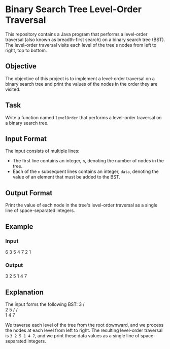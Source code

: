# Binary Search Tree Level-Order Traversal

This repository contains a Java program that performs a level-order traversal (also known as breadth-first search) on a binary search tree (BST). The level-order traversal visits each level of the tree's nodes from left to right, top to bottom.

## Objective

The objective of this project is to implement a level-order traversal on a binary search tree and print the values of the nodes in the order they are visited.

## Task

Write a function named `levelOrder` that performs a level-order traversal on a binary search tree.

## Input Format

The input consists of multiple lines:
- The first line contains an integer, `n`, denoting the number of nodes in the tree.
- Each of the `n` subsequent lines contains an integer, `data`, denoting the value of an element that must be added to the BST.

## Output Format

Print the value of each node in the tree's level-order traversal as a single line of space-separated integers.

## Example

### Input
6
3
5
4
7
2
1

### Output
3 2 5 1 4 7

## Explanation

The input forms the following BST:
    3
   / \
  2   5
 /   / \
1   4   7

We traverse each level of the tree from the root downward, and we process the nodes at each level from left to right. The resulting level-order traversal is `3 2 5 1 4 7`, and we print these data values as a single line of space-separated integers.
